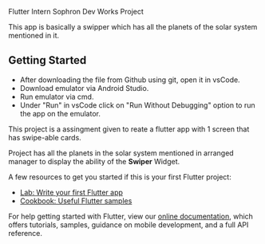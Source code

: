 Flutter Intern Sophron Dev Works Project

This app is basically a swipper which has all the planets of the solar system mentioned in it.


## Getting Started

+ After downloading the file from Github using git, open it in vsCode.
+ Download emulator via Android Studio.
+ Run emulator via cmd.
+ Under "Run" in vsCode click on "Run Without Debugging" option to run the app on the emulator.

This project is a assingment given to reate a flutter app with 1 screen that has swipe-able cards. 

Project has all the planets in the solar system mentioned in arranged manager to display the ability of the **Swiper** Widget.

A few resources to get you started if this is your first Flutter project:

- [Lab: Write your first Flutter app](https://flutter.dev/docs/get-started/codelab)
- [Cookbook: Useful Flutter samples](https://flutter.dev/docs/cookbook)

For help getting started with Flutter, view our
[online documentation](https://flutter.dev/docs), which offers tutorials,
samples, guidance on mobile development, and a full API reference.
